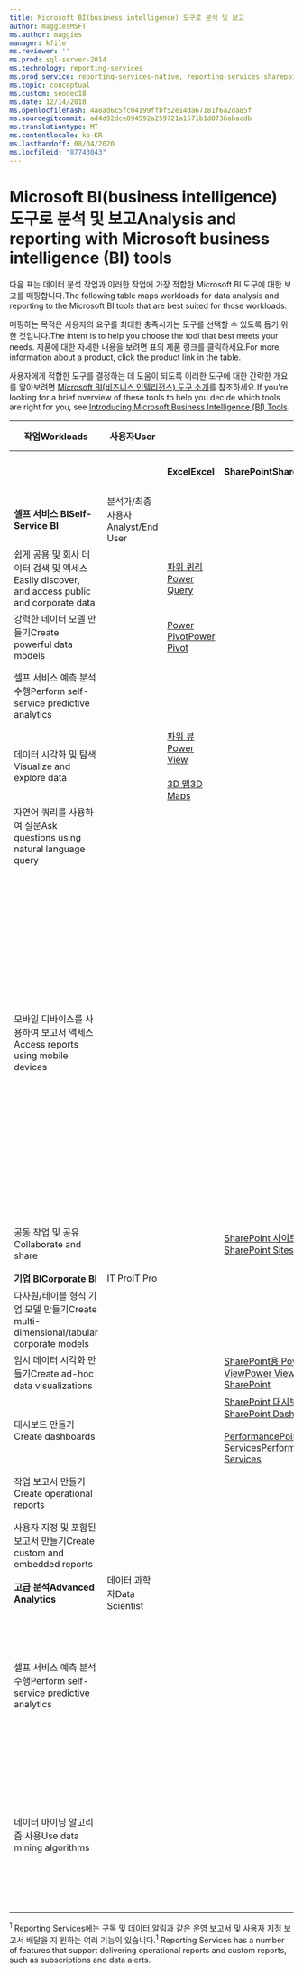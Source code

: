 ```yaml
---
title: Microsoft BI(business intelligence) 도구로 분석 및 보고
author: maggiesMSFT
ms.author: maggies
manager: kfile
ms.reviewer: ''
ms.prod: sql-server-2014
ms.technology: reporting-services
ms.prod_service: reporting-services-native, reporting-services-sharepoint
ms.topic: conceptual
ms.custom: seodec18
ms.date: 12/14/2018
ms.openlocfilehash: 4a8ad6c5fc04199ffbf52e14da67181f6a2da85f
ms.sourcegitcommit: ad4d92dce894592a259721a1571b1d8736abacdb
ms.translationtype: MT
ms.contentlocale: ko-KR
ms.lasthandoff: 08/04/2020
ms.locfileid: "87743043"
---
```

# <a name="analysis-and-reporting-with-microsoft-business-intelligence-bi-tools"></a><span data-ttu-id="28337-102">Microsoft BI(business intelligence) 도구로 분석 및 보고</span><span class="sxs-lookup"><span data-stu-id="28337-102">Analysis and reporting with Microsoft business intelligence (BI) tools</span></span>

  <span data-ttu-id="28337-103">다음 표는 데이터 분석 작업과 이러한 작업에 가장 적합한 Microsoft BI 도구에 대한 보고를 매핑합니다.</span><span class="sxs-lookup"><span data-stu-id="28337-103">The following table maps workloads for data analysis and reporting to the Microsoft BI tools that are best suited for those workloads.</span></span>  
  
 <span data-ttu-id="28337-104">매핑하는 목적은 사용자의 요구를 최대한 충족시키는 도구를 선택할 수 있도록 돕기 위한 것입니다.</span><span class="sxs-lookup"><span data-stu-id="28337-104">The intent is to help you choose the tool that best meets your needs.</span></span> <span data-ttu-id="28337-105">제품에 대한 자세한 내용을 보려면 표의 제품 링크를 클릭하세요.</span><span class="sxs-lookup"><span data-stu-id="28337-105">For more information about a product, click the product link in the table.</span></span>  
  
 <span data-ttu-id="28337-106">사용자에게 적합한 도구를 결정하는 데 도움이 되도록 이러한 도구에 대한 간략한 개요를 알아보려면 [Microsoft BI(비즈니스 인텔리전스) 도구 소개](https://www.digitalvidya.com/blog/introduction-to-microsoft-power-bi/)를 참조하세요.</span><span class="sxs-lookup"><span data-stu-id="28337-106">If you're looking for a brief overview of these tools to help you decide which tools are right for you, see [Introducing Microsoft Business Intelligence (BI) Tools](https://www.digitalvidya.com/blog/introduction-to-microsoft-power-bi/).</span></span>  
  
|<span data-ttu-id="28337-107">작업</span><span class="sxs-lookup"><span data-stu-id="28337-107">Workloads</span></span>|<span data-ttu-id="28337-108">사용자</span><span class="sxs-lookup"><span data-stu-id="28337-108">User</span></span>|||<span data-ttu-id="28337-109">BI 도구</span><span class="sxs-lookup"><span data-stu-id="28337-109">BI Tools</span></span>|||  
|---------------|----------|-|-|--------------|-|-|  
|||<span data-ttu-id="28337-110">**Excel**</span><span class="sxs-lookup"><span data-stu-id="28337-110">**Excel**</span></span>|<span data-ttu-id="28337-111">**SharePoint**</span><span class="sxs-lookup"><span data-stu-id="28337-111">**SharePoint**</span></span>|<span data-ttu-id="28337-112">**자세히 알아보기**</span><span class="sxs-lookup"><span data-stu-id="28337-112">**SharePoint Online**</span></span>|<span data-ttu-id="28337-113">**Power BI**</span><span class="sxs-lookup"><span data-stu-id="28337-113">**Power BI**</span></span>|<span data-ttu-id="28337-114">**SQL Server**</span><span class="sxs-lookup"><span data-stu-id="28337-114">**SQL Server**</span></span>|  
|<span data-ttu-id="28337-115">**셀프 서비스 BI**</span><span class="sxs-lookup"><span data-stu-id="28337-115">**Self-Service BI**</span></span>|<span data-ttu-id="28337-116">분석가/최종 사용자</span><span class="sxs-lookup"><span data-stu-id="28337-116">Analyst/End User</span></span>||||||  
|<span data-ttu-id="28337-117">쉽게 공용 및 회사 데이터 검색 및 액세스</span><span class="sxs-lookup"><span data-stu-id="28337-117">Easily discover, and access public and corporate data</span></span>||[<span data-ttu-id="28337-118">파워 쿼리</span><span class="sxs-lookup"><span data-stu-id="28337-118">Power Query</span></span>](https://go.microsoft.com/fwlink/p/?LinkId=391845)||[<span data-ttu-id="28337-119">Azure Data Catalog</span><span class="sxs-lookup"><span data-stu-id="28337-119">Azure Data Catalog</span></span>](https://azure.microsoft.com/services/data-catalog/)<br /><br />||  
|<span data-ttu-id="28337-120">강력한 데이터 모델 만들기</span><span class="sxs-lookup"><span data-stu-id="28337-120">Create powerful data models</span></span>||[<span data-ttu-id="28337-121">Power Pivot</span><span class="sxs-lookup"><span data-stu-id="28337-121">Power Pivot</span></span>](https://support.office.com/article/power-pivot-overview-and-learning-f9001958-7901-4caa-ad80-028a6d2432ed?ui=en-US&rs=en-US&ad=US)|||[<span data-ttu-id="28337-122">Power BI Desktop</span><span class="sxs-lookup"><span data-stu-id="28337-122">Power BI Desktop</span></span>](/power-bi/fundamentals/desktop-get-the-desktop)||  
|<span data-ttu-id="28337-123">셀프 서비스 예측 분석 수행</span><span class="sxs-lookup"><span data-stu-id="28337-123">Perform self-service predictive analytics</span></span>||||||[<span data-ttu-id="28337-124">Excel용 데이터 마이닝 추가 기능</span><span class="sxs-lookup"><span data-stu-id="28337-124">Data Mining Add-Ins for Excel</span></span>](../analysis-services/data-mining-client-for-excel-sql-server-data-mining-add-ins.md)|  
|<span data-ttu-id="28337-125">데이터 시각화 및 탐색</span><span class="sxs-lookup"><span data-stu-id="28337-125">Visualize and explore data</span></span>||[<span data-ttu-id="28337-126">파워 뷰</span><span class="sxs-lookup"><span data-stu-id="28337-126">Power View</span></span>](https://go.microsoft.com/fwlink/p/?LinkId=391847)<br /><br /> [<span data-ttu-id="28337-127">3D 맵</span><span class="sxs-lookup"><span data-stu-id="28337-127">3D Maps</span></span>](https://support.office.com/article/visualize-your-data-in-3d-maps-ce6b1d5c-4602-4dae-b487-91ec0268e75d)|||||  
|<span data-ttu-id="28337-128">자연어 쿼리를 사용하여 질문</span><span class="sxs-lookup"><span data-stu-id="28337-128">Ask questions using natural language query</span></span>|||||[<span data-ttu-id="28337-129">Q & A</span><span class="sxs-lookup"><span data-stu-id="28337-129">Q & A</span></span>](https://docs.microsoft.com/power-bi/consumer/end-user-q-and-a)||  
|<span data-ttu-id="28337-130">모바일 디바이스를 사용하여 보고서 액세스</span><span class="sxs-lookup"><span data-stu-id="28337-130">Access reports using mobile devices</span></span>||||[<span data-ttu-id="28337-131">HTML 5(10MB 미만의 파일을 볼 수 있도록 지원)</span><span class="sxs-lookup"><span data-stu-id="28337-131">HTML 5 (supports viewing <10-MB files)</span></span>](https://go.microsoft.com/fwlink/p/?LinkId=391853)|[<span data-ttu-id="28337-132">HTML 5(250MB 미만의 파일을 볼 수 있도록 지원)</span><span class="sxs-lookup"><span data-stu-id="28337-132">HTML 5 (supports viewing <250 MB)</span></span>](https://go.microsoft.com/fwlink/p/?LinkId=391854)<br /><br /> [<span data-ttu-id="28337-133">iOS 디바이스의 Power BI 모바일 앱</span><span class="sxs-lookup"><span data-stu-id="28337-133">Power BI mobile app on iOS devices</span></span>](https://docs.microsoft.com/power-bi/consumer/mobile/mobile-iphone-app-get-started)<br /><br /> [<span data-ttu-id="28337-134">Android 디바이스의 Power BI 모바일 앱</span><span class="sxs-lookup"><span data-stu-id="28337-134">Power BI mobile app on Android devices</span></span>](https://docs.microsoft.com/power-bi/consumer/mobile/mobile-android-app-get-started) <br /><br />[<span data-ttu-id="28337-135">Windows 10용 Power BI 모바일 앱</span><span class="sxs-lookup"><span data-stu-id="28337-135">Power BI mobile app for Windows 10</span></span>](https://docs.microsoft.com/power-bi/consumer/mobile/mobile-windows-10-phone-app-get-started)||  
|<span data-ttu-id="28337-136">공동 작업 및 공유</span><span class="sxs-lookup"><span data-stu-id="28337-136">Collaborate and share</span></span>|||[<span data-ttu-id="28337-137">SharePoint 사이트</span><span class="sxs-lookup"><span data-stu-id="28337-137">SharePoint Sites</span></span>](https://go.microsoft.com/fwlink/p/?LinkId=391849)|[<span data-ttu-id="28337-138">SharePoint 팀 사이트</span><span class="sxs-lookup"><span data-stu-id="28337-138">SharePoint Team Sites</span></span>](https://go.microsoft.com/fwlink/p/?LinkId=391850)|[<span data-ttu-id="28337-139">Power BI 사이트</span><span class="sxs-lookup"><span data-stu-id="28337-139">Power BI Sites</span></span>](https://docs.microsoft.com/power-bi/service-how-to-collaborate-distribute-dashboards-reports)||  
|<span data-ttu-id="28337-140">**기업 BI**</span><span class="sxs-lookup"><span data-stu-id="28337-140">**Corporate BI**</span></span>|<span data-ttu-id="28337-141">IT Pro</span><span class="sxs-lookup"><span data-stu-id="28337-141">IT Pro</span></span>||||||  
|<span data-ttu-id="28337-142">다차원/테이블 형식 기업 모델 만들기</span><span class="sxs-lookup"><span data-stu-id="28337-142">Create multi-dimensional/tabular corporate models</span></span>||||||[<span data-ttu-id="28337-143">Analysis Services</span><span class="sxs-lookup"><span data-stu-id="28337-143">Analysis Services</span></span>](https://docs.microsoft.com/analysis-services/analysis-services-overview)|  
|<span data-ttu-id="28337-144">임시 데이터 시각화 만들기</span><span class="sxs-lookup"><span data-stu-id="28337-144">Create ad-hoc data visualizations</span></span>|||[<span data-ttu-id="28337-145">SharePoint용 Power View</span><span class="sxs-lookup"><span data-stu-id="28337-145">Power View for SharePoint</span></span>](https://go.microsoft.com/fwlink/p/?LinkId=391858)||||  
|<span data-ttu-id="28337-146">대시보드 만들기</span><span class="sxs-lookup"><span data-stu-id="28337-146">Create dashboards</span></span>|||[<span data-ttu-id="28337-147">SharePoint 대시보드</span><span class="sxs-lookup"><span data-stu-id="28337-147">SharePoint Dashboards</span></span>](https://go.microsoft.com/fwlink/p/?LinkId=391859)<br /><br /> [<span data-ttu-id="28337-148">PerformancePoint Services</span><span class="sxs-lookup"><span data-stu-id="28337-148">PerformancePoint Services</span></span>](https://technet.microsoft.com/library/ee424392.aspx)||||  
|<span data-ttu-id="28337-149">작업 보고서 만들기</span><span class="sxs-lookup"><span data-stu-id="28337-149">Create operational reports</span></span>||||||<span data-ttu-id="28337-150"><sup>1</sup> [Reporting Services](create-deploy-and-manage-mobile-and-paginated-reports.md)</span><span class="sxs-lookup"><span data-stu-id="28337-150"><sup>1</sup> [Reporting Services](create-deploy-and-manage-mobile-and-paginated-reports.md)</span></span>|  
|<span data-ttu-id="28337-151">사용자 지정 및 포함된 보고서 만들기</span><span class="sxs-lookup"><span data-stu-id="28337-151">Create custom and embedded reports</span></span>||||||<span data-ttu-id="28337-152"><sup>1</sup> [Reporting Services](create-deploy-and-manage-mobile-and-paginated-reports.md)</span><span class="sxs-lookup"><span data-stu-id="28337-152"><sup>1</sup> [Reporting Services](create-deploy-and-manage-mobile-and-paginated-reports.md)</span></span>|  
|<span data-ttu-id="28337-153">**고급 분석**</span><span class="sxs-lookup"><span data-stu-id="28337-153">**Advanced Analytics**</span></span>|<span data-ttu-id="28337-154">데이터 과학자</span><span class="sxs-lookup"><span data-stu-id="28337-154">Data Scientist</span></span>||||||  
|<span data-ttu-id="28337-155">셀프 서비스 예측 분석 수행</span><span class="sxs-lookup"><span data-stu-id="28337-155">Perform self-service predictive analytics</span></span>||||||<span data-ttu-id="28337-156">[Excel용 데이터 마이닝 추가 기능](https://msdn.microsoft.com/library/dn282385\(v=sql.120\).aspx)</span><span class="sxs-lookup"><span data-stu-id="28337-156">[Data Mining Add-Ins for Excel](https://msdn.microsoft.com/library/dn282385\(v=sql.120\).aspx)</span></span>|  
|<span data-ttu-id="28337-157">데이터 마이닝 알고리즘 사용</span><span class="sxs-lookup"><span data-stu-id="28337-157">Use data mining algorithms</span></span>||||||<span data-ttu-id="28337-158">[Analysis Services의 데이터 마이닝](https://technet.microsoft.com/library/bb510516\(v=sql.120\).aspx)</span><span class="sxs-lookup"><span data-stu-id="28337-158">[Data Mining in Analysis Services](https://technet.microsoft.com/library/bb510516\(v=sql.120\).aspx)</span></span>|  
  
 <span data-ttu-id="28337-159"><sup>1</sup> Reporting Services에는 구독 및 데이터 알림과 같은 운영 보고서 및 사용자 지정 보고서 배달을 지 원하는 여러 기능이 있습니다.</span><span class="sxs-lookup"><span data-stu-id="28337-159"><sup>1</sup> Reporting Services has a number of features that support delivering operational reports and custom reports, such as subscriptions and data alerts.</span></span>